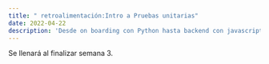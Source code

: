 ```yaml
---
title: " retroalimentación:Intro a Pruebas unitarias"
date: 2022-04-22
description: 'Desde on boarding con Python hasta backend con javascript (NodeJS)'
---
```



Se llenará al finalizar semana 3.

